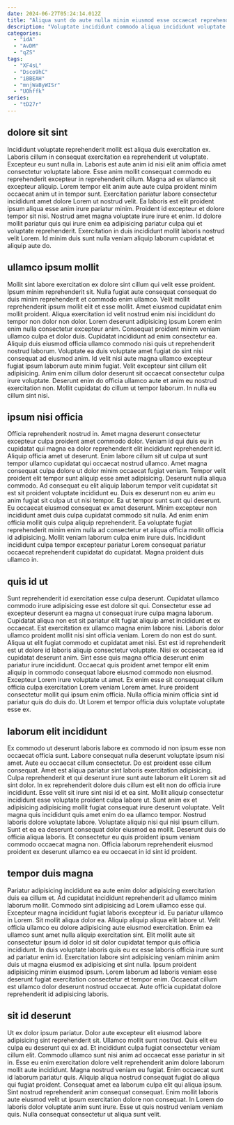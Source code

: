 ```yaml
---
date: 2024-06-27T05:24:14.012Z
title: "Aliqua sunt do aute nulla minim eiusmod esse occaecat reprehenderit cupidatat."
description: "Voluptate incididunt commodo aliqua incididunt voluptate dolore non aute laboris laborum labore occaecat veniam in voluptate. Anim eu pariatur qui eiusmod voluptate aliquip exercitation labore laborum ex eu aliquip dolor deserunt aliqua."
categories:
  - "idA"
  - "AvDM"
  - "qZS"
tags:
  - "XF4sL"
  - "Dsco9hC"
  - "iBBEAH"
  - "mnjWaByWISr"
  - "UOhffk"
series:
  - "tD27r"
---
```



## dolore sit sint

Incididunt voluptate reprehenderit mollit est aliqua duis exercitation ex. Laboris cillum in consequat exercitation ea reprehenderit ut voluptate. Excepteur eu sunt nulla in. Laboris est aute anim id nisi elit anim officia amet consectetur voluptate labore.
Esse anim mollit consequat commodo eu reprehenderit excepteur in reprehenderit cillum. Magna ad ex ullamco sit excepteur aliquip. Lorem tempor elit anim aute aute culpa proident minim occaecat anim ut in tempor sunt. Exercitation pariatur labore consectetur incididunt amet dolore Lorem ut nostrud velit.
Ea laboris est elit proident ipsum aliqua esse anim irure pariatur minim. Proident id excepteur et dolore tempor sit nisi. Nostrud amet magna voluptate irure irure et enim. Id dolore mollit pariatur quis qui irure enim ea adipisicing pariatur culpa qui et voluptate reprehenderit. Exercitation in duis incididunt mollit laboris nostrud velit Lorem. Id minim duis sunt nulla veniam aliquip laborum cupidatat et aliquip aute do.

## ullamco ipsum mollit

Mollit sint labore exercitation ex dolore sint cillum qui velit esse proident. Ipsum minim reprehenderit sit. Nulla fugiat aute consequat consequat do duis minim reprehenderit et commodo enim ullamco. Velit mollit reprehenderit ipsum mollit elit et esse mollit. Amet eiusmod cupidatat enim mollit proident. Aliqua exercitation id velit nostrud enim nisi incididunt do tempor non dolor non dolor. Lorem deserunt adipisicing ipsum Lorem enim enim nulla consectetur excepteur anim. Consequat proident minim veniam ullamco culpa et dolor duis.
Cupidatat incididunt ad enim consectetur ea. Aliquip duis eiusmod officia ullamco commodo nisi quis ut reprehenderit nostrud laborum. Voluptate ea duis voluptate amet fugiat do sint nisi consequat ad eiusmod anim. Id velit nisi aute magna ullamco excepteur fugiat ipsum laborum aute minim fugiat.
Velit excepteur sint cillum elit adipisicing. Anim enim cillum dolor deserunt sit occaecat consectetur culpa irure voluptate. Deserunt enim do officia ullamco aute et anim eu nostrud exercitation non. Mollit cupidatat do cillum ut tempor laborum. In nulla eu cillum sint nisi.

## ipsum nisi officia

Officia reprehenderit nostrud in. Amet magna deserunt consectetur excepteur culpa proident amet commodo dolor. Veniam id qui duis eu in cupidatat qui magna ea dolor reprehenderit elit incididunt reprehenderit id. Aliquip officia amet ut deserunt. Enim labore cillum sit ut culpa ut sunt tempor ullamco cupidatat qui occaecat nostrud ullamco. Amet magna consequat culpa dolore ut dolor minim occaecat fugiat veniam. Tempor velit proident elit tempor sunt aliquip esse amet adipisicing. Deserunt nulla aliqua commodo.
Ad consequat eu elit aliquip laborum tempor velit cupidatat sit est sit proident voluptate incididunt eu. Duis ex deserunt non eu anim eu anim fugiat sit culpa ut ut nisi tempor. Ea ut tempor sunt sunt qui deserunt. Eu occaecat eiusmod consequat ex amet deserunt.
Minim excepteur non incididunt amet duis culpa cupidatat commodo sit nulla. Ad enim enim officia mollit quis culpa aliquip reprehenderit. Ea voluptate fugiat reprehenderit minim enim nulla ad consectetur et aliqua officia mollit officia id adipisicing. Mollit veniam laborum culpa enim irure duis. Incididunt incididunt culpa tempor excepteur pariatur Lorem consequat pariatur occaecat reprehenderit cupidatat do cupidatat. Magna proident duis ullamco in.

## quis id ut

Sunt reprehenderit id exercitation esse culpa deserunt. Cupidatat ullamco commodo irure adipisicing esse est dolore sit qui. Consectetur esse ad excepteur deserunt ea magna ut consequat irure culpa magna laborum. Cupidatat aliqua non est sit pariatur elit fugiat aliquip amet incididunt et ex occaecat. Est exercitation ex ullamco magna enim labore nisi.
Laboris dolor ullamco proident mollit nisi sint officia veniam. Lorem do non est do sunt. Aliqua ut elit fugiat commodo et cupidatat amet nisi. Est est id reprehenderit est ut dolore id laboris aliquip consectetur voluptate. Nisi ex occaecat ea id cupidatat deserunt anim.
Sint esse quis magna officia deserunt enim pariatur irure incididunt. Occaecat quis proident amet tempor elit enim aliquip in commodo consequat labore eiusmod commodo non eiusmod. Excepteur Lorem irure voluptate ut amet. Ex enim esse sit consequat cillum officia culpa exercitation Lorem veniam Lorem amet. Irure proident consectetur mollit qui ipsum enim officia. Nulla officia minim officia sint id pariatur quis do duis do. Ut Lorem et tempor officia duis voluptate voluptate esse ex.

## laborum elit incididunt

Ex commodo ut deserunt laboris labore ex commodo id non ipsum esse non occaecat officia sunt. Labore consequat nulla deserunt voluptate ipsum nisi amet. Aute eu occaecat cillum consectetur. Do est proident esse cillum consequat. Amet est aliqua pariatur sint laboris exercitation adipisicing. Culpa reprehenderit et qui deserunt irure sunt aute laborum elit Lorem sit ad sint dolor. In ex reprehenderit dolore duis cillum est elit non do officia irure incididunt. Esse velit sit irure sint nisi id et ea sint.
Mollit aliquip consectetur incididunt esse voluptate proident culpa labore ut. Sunt anim ex et adipisicing adipisicing mollit fugiat consequat irure deserunt voluptate. Velit magna quis incididunt quis amet enim do ea ullamco tempor. Nostrud laboris dolore voluptate labore.
Voluptate aliquip nisi qui nisi ipsum cillum. Sunt et ea ea deserunt consequat dolor eiusmod ea mollit. Deserunt duis do officia aliqua laboris. Et consectetur eu quis proident ipsum veniam commodo occaecat magna non. Officia laborum reprehenderit eiusmod proident ex deserunt ullamco ea eu occaecat in id sint id proident.

## tempor duis magna

Pariatur adipisicing incididunt ea aute enim dolor adipisicing exercitation duis ea cillum et. Ad cupidatat incididunt reprehenderit ad ullamco minim laborum mollit. Commodo sint adipisicing ad Lorem ullamco esse qui. Excepteur magna incididunt fugiat laboris excepteur id. Eu pariatur ullamco in Lorem. Sit mollit aliqua dolor ea.
Aliquip aliquip aliqua elit labore ut. Velit officia ullamco eu dolore adipisicing aute eiusmod exercitation. Enim ea ullamco sunt amet nulla aliquip exercitation sint. Elit mollit aute sit consectetur ipsum id dolor id sit dolor cupidatat tempor quis officia incididunt. In duis voluptate laboris quis eu ex esse laboris officia irure sunt ad pariatur enim id. Exercitation labore sint adipisicing veniam minim anim duis ut magna eiusmod ex adipisicing et sint nulla.
Ipsum proident adipisicing minim eiusmod ipsum. Lorem laborum ad laboris veniam esse deserunt fugiat exercitation consectetur et tempor enim. Occaecat cillum est ullamco dolor deserunt nostrud occaecat. Aute officia cupidatat dolore reprehenderit id adipisicing laboris.

## sit id deserunt

Ut ex dolor ipsum pariatur. Dolor aute excepteur elit eiusmod labore adipisicing sint reprehenderit sit. Ullamco mollit sunt nostrud. Quis elit eu culpa eu deserunt qui ex ad. Et incididunt culpa fugiat consectetur veniam cillum elit.
Commodo ullamco sunt nisi anim ad occaecat esse pariatur in sit in. Esse eu enim exercitation dolore velit reprehenderit anim dolore laborum mollit aute incididunt. Magna nostrud veniam eu fugiat. Enim occaecat sunt id laborum pariatur quis. Aliquip aliqua nostrud consequat fugiat do aliqua qui fugiat proident.
Consequat amet ea laborum culpa elit qui aliqua ipsum. Sint nostrud reprehenderit anim consequat consequat. Enim mollit laboris aute eiusmod velit ut ipsum exercitation dolore non consequat. In Lorem do laboris dolor voluptate anim sunt irure. Esse ut quis nostrud veniam veniam quis. Nulla consequat consectetur ut aliqua sunt velit.

